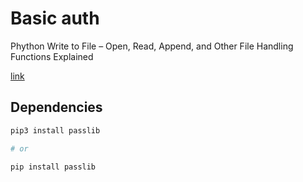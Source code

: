 # Basic auth

Phython Write to File – Open, Read, Append, and Other File Handling Functions Explained

[link](https://www.freecodecamp.org/news/python-write-to-file-open-read-append-and-other-file-handling-functions-explained/)

## Dependencies

```sh
pip3 install passlib

# or

pip install passlib
```
